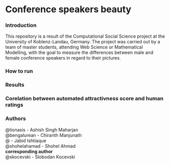 <h1>Conference speakers beauty </h1>

<h3> Introduction </h3>
This repository is a result of the Computational Social Science project at the University of Koblenz-Landau, Germany. The project was carried out by a team of master students, attending Web Science or Mathematical Modelling, with the goal to measure the differences between male and female conference speakers in regard to their pictures.

<h3> How to run </h3>

<h3> Results </h3>

<h3> Corelation between automated attractivness score and human ratings </h3>

<h3> Authors </h3>
@lionasis - Ashish Singh Maharjan <br/>
@bengalurean - Chiranth Manjunath <br/>
@ - Jabid Ishtiaque <br/>
@shohelahamad - Shohel Ahmad <br/>
<b> corresponding author </b> <br/>
@skocevski - Slobodan Kocevski <br/>
